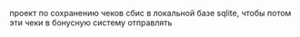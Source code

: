 проект по сохранению чеков сбис в локальной базе sqlite, чтобы потом эти чеки в бонусную систему отправлять